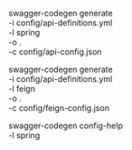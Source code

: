 swagger-codegen generate \
  -i config/api-definitions.yml \
  -l spring \
  -o . \
  -c config/api-config.json
  
swagger-codegen generate \
  -i config/api-definitions.yml \
  -l feign \
  -o . \
  -c config/feign-config.json  

swagger-codegen config-help \
    -l spring
